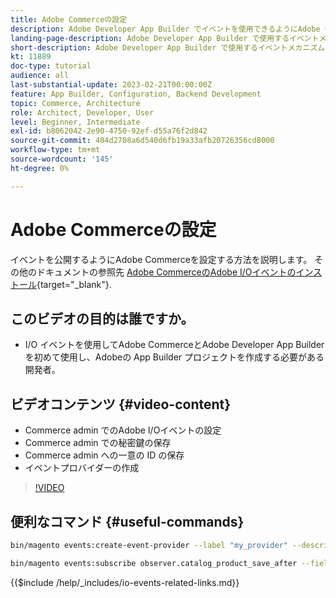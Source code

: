 ```yaml
---
title: Adobe Commerceの設定
description: Adobe Developer App Builder でイベントを使用できるようにAdobe Commerceを設定する方法について説明します。
landing-page-description: Adobe Developer App Builder で使用するイベントメカニズムを使用するようにAdobe Commerceを設定する方法について説明します。
short-description: Adobe Developer App Builder で使用するイベントメカニズムを使用するようにAdobe Commerceを設定する方法について説明します。
kt: 11889
doc-type: tutorial
audience: all
last-substantial-update: 2023-02-21T00:00:00Z
feature: App Builder, Configuration, Backend Development
topic: Commerce, Architecture
role: Architect, Developer, User
level: Beginner, Intermediate
exl-id: b8062042-2e90-4750-92ef-d55a76f2d842
source-git-commit: 404d2708a6d540d6fb19a33afb20726356cd8000
workflow-type: tm+mt
source-wordcount: '145'
ht-degree: 0%

---
```


# Adobe Commerceの設定

イベントを公開するようにAdobe Commerceを設定する方法を説明します。 その他のドキュメントの参照先 [Adobe CommerceのAdobe I/Oイベントのインストール](https://developer.adobe.com/commerce/events/get-started/installation/){target="_blank"}.

## このビデオの目的は誰ですか。

* I/O イベントを使用してAdobe CommerceとAdobe Developer App Builder を初めて使用し、Adobeの App Builder プロジェクトを作成する必要がある開発者。

## ビデオコンテンツ {#video-content}

* Commerce admin でのAdobe I/Oイベントの設定
* Commerce admin での秘密鍵の保存
* Commerce admin への一意の ID の保存
* イベントプロバイダーの作成

>[!VIDEO](https://video.tv.adobe.com/v/3415799?quality=12&learn=on)

## 便利なコマンド {#useful-commands}

```bash
bin/magento events:create-event-provider --label "my_provider" --description "Provides out-of-process extensibility for Adobe Commerce"

bin/magento events:subscribe observer.catalog_product_save_after --fields=name --fields=price
```

{{$include /help/_includes/io-events-related-links.md}}
